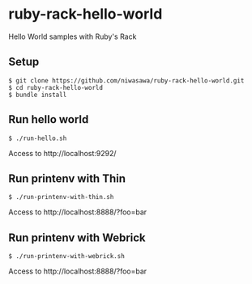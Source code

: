 # ruby-rack-hello-world
Hello World samples with Ruby's Rack

## Setup

```
$ git clone https://github.com/niwasawa/ruby-rack-hello-world.git
$ cd ruby-rack-hello-world
$ bundle install
```

## Run hello world

```
$ ./run-hello.sh
```

Access to http://localhost:9292/


## Run printenv with Thin

```
$ ./run-printenv-with-thin.sh
```

Access to http://localhost:8888/?foo=bar

## Run printenv with Webrick

```
$ ./run-printenv-with-webrick.sh
```

Access to http://localhost:8888/?foo=bar

